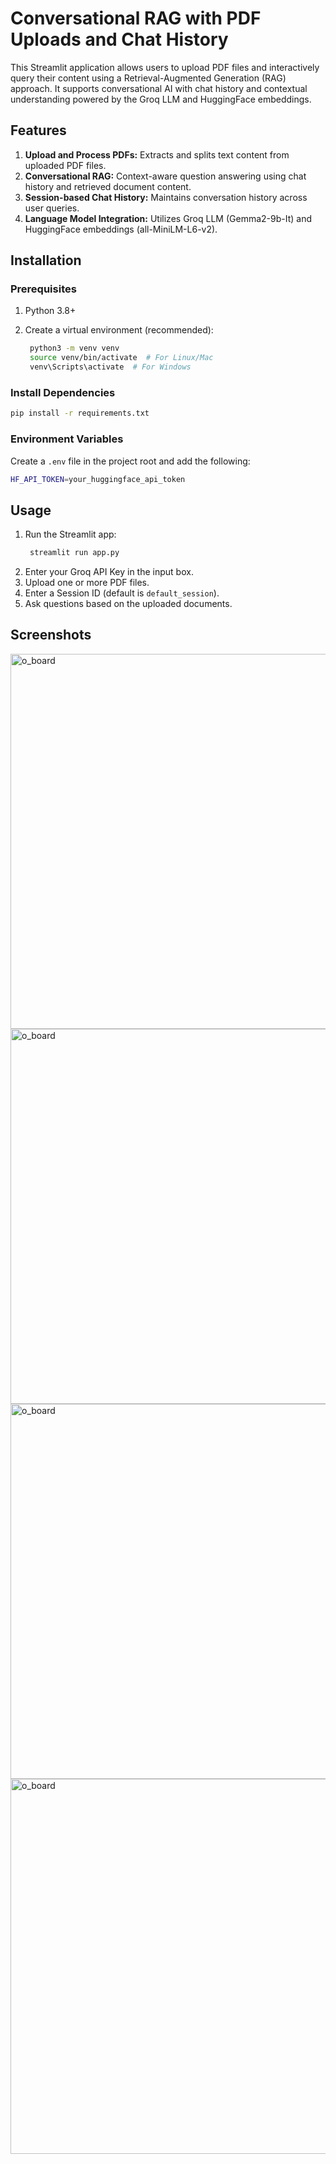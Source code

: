 # Conversational RAG with PDF Uploads and Chat History

This Streamlit application allows users to upload PDF files and interactively query their content using a Retrieval-Augmented Generation (RAG) approach. It supports conversational AI with chat history and contextual understanding powered by the Groq LLM and HuggingFace embeddings.

## Features

1. **Upload and Process PDFs:** Extracts and splits text content from uploaded PDF files.
2. **Conversational RAG:** Context-aware question answering using chat history and retrieved document content.
3. **Session-based Chat History:** Maintains conversation history across user queries.
4. **Language Model Integration:** Utilizes Groq LLM (Gemma2-9b-It) and HuggingFace embeddings (all-MiniLM-L6-v2).


## Installation

### Prerequisites

1. Python 3.8+
2. Create a virtual environment (recommended):

   ```bash
    python3 -m venv venv
    source venv/bin/activate  # For Linux/Mac
    venv\Scripts\activate  # For Windows
   ```

### Install Dependencies

  ```bash
  pip install -r requirements.txt
  ```

### Environment Variables

Create a ```.env``` file in the project root and add the following:
```bash
HF_API_TOKEN=your_huggingface_api_token
```


## Usage

1. Run the Streamlit app:
   ```bash
    streamlit run app.py
   ```
2. Enter your Groq API Key in the input box.
3. Upload one or more PDF files.
4. Enter a Session ID (default is ```default_session```).
5. Ask questions based on the uploaded documents.

## Screenshots

<img src="https://github.com/user-attachments/assets/3add8618-af5e-4aed-8678-8cde7fce9478" alt="o_board" width="600" style="max-width:100%; height:auto;">

<img src="https://github.com/user-attachments/assets/84175eac-89e6-4c40-9dfb-21a622e0666f" alt="o_board" width="600" style="max-width:100%; height:auto;">

<img src="https://github.com/user-attachments/assets/b023391f-ffd6-488e-b3a7-60b81eb20e78" alt="o_board" width="600" style="max-width:100%; height:auto;">

<img src="https://github.com/user-attachments/assets/7e696cf6-84de-42c3-bf1f-f72f84d9c997" alt="o_board" width="600" style="max-width:100%; height:auto;">



